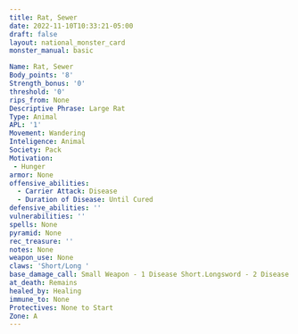 ```yaml
---
title: Rat, Sewer
date: 2022-11-10T10:33:21-05:00
draft: false
layout: national_monster_card
monster_manual: basic

Name: Rat, Sewer
Body_points: '8'
Strength_bonus: '0'
threshold: '0'
rips_from: None
Descriptive Phrase: Large Rat
Type: Animal
APL: '1'
Movement: Wandering
Inteligence: Animal
Society: Pack
Motivation: 
 - Hunger
armor: None
offensive_abilities: 
  - Carrier Attack: Disease  
  - Duration of Disease: Until Cured
defensive_abilities: ''
vulnerabilities: ''
spells: None
pyramid: None
rec_treasure: ''
notes: None
weapon_use: None
claws: 'Short/Long '
base_damage_call: Small Weapon - 1 Disease Short.Longsword - 2 Disease
at_death: Remains
healed_by: Healing
immune_to: None
Protectives: None to Start
Zone: A
---
```


